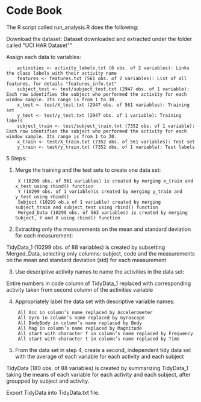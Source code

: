 # Code Book
The R script called run_analysis.R does the following:

Download the dataset:
        Dataset downloaded and extracted under the folder called "UCI HAR Dataset""

Assign each data to variables:

        activities <- activity_labels.txt (6 obs. of 2 variables): Links the class labels with their activity name 
        features <- features.txt (561 obs. of 2 variables): List of all features, for details "features_info.txt"
        subject_test <- test/subject_test.txt (2947 obs. of 1 variable): Each row identifies the subject who performed the activity for each window sample. Its range is from 1 to 30.
        x_test <- test/X_test.txt (2947 obs. of 561 variables): Training set
        y_test <- test/y_test.txt (2947 obs. of 1 variable): Training labels
        subject_train <- test/subject_train.txt (7352 obs. of 1 variable): Each row identifies the subject who performed the activity for each window sample. Its range is from 1 to 30.
        x_train <- test/X_train.txt (7352 obs. of 561 variables): Test set
        y_train <- test/y_train.txt (7352 obs. of 1 variable): Test labels

5 Steps:

1. Merge the training and the test sets to create one data set:

        X (10299 obs. of 561 variables) is created by merging x_train and x_test using rbind() function
        Y (10299 obs. of 1 variable)is created by merging y_train and y_test using rbind() 
        Subject (10299 ob.s of 1 variable) created by merging subject_train and subject_test using rbind() function
        Merged_Data (10299 obs. of 563 variables) is created by merging Subject, Y and X using cbind() function

2. Extracting only the measurements on the mean and standard deviation for each measurement:

TidyData_1 (10299 obs. of 88 variables) is created by subsetting Merged_Data, selecting only columns: subject, code and the measurements on the mean and standard deviation (std) for each measurement

3. Use descriptive activity names to name the activities in the data set:

Entire numbers in code column of TidyData_1 replaced with corresponding activity taken from second column of the activities variable

4. Appropriately label the data set with descriptive variable names:

        All Acc in column’s name replaced by Accelerometer
        All Gyro in column’s name replaced by Gyroscope
        All BodyBody in column’s name replaced by Body
        All Mag in column’s name replaced by Magnitude
        All start with character f in column’s name replaced by Frequency
        All start with character t in column’s name replaced by Time

5. From the data set in step 4, create a second, independent tidy data set with the average of each variable for each activity and each subject

TidyData (180 obs. of 88 variables) is created by summarizing TidyData_1 taking the means of each variable for each activity and each subject, after groupped by subject and activity.

Export TidyData into TidyData.txt file.

